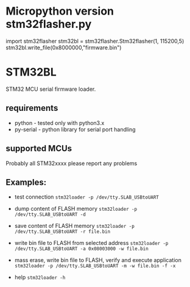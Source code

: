 # Micropython version stm32flasher.py
import stm32flasher
stm32bl = stm32flasher.Stm32flasher(1, 115200,5)
stm32bl.write_file(0x8000000,"firmware.bin")

# STM32BL
STM32 MCU serial firmware loader.

## requirements
- python - tested only with python3.x
- py-serial - python library for serial port handling

## supported MCUs
Probably all STM32xxxx
please report any problems

## Examples:
- test connection
  `stm32loader -p /dev/tty.SLAB_USBtoUART`

- dump content of FLASH memory
  `stm32loader -p /dev/tty.SLAB_USBtoUART -d`

- save content of FLASH memory
  `stm32loader -p /dev/tty.SLAB_USBtoUART -r file.bin`

- write bin file to FLASH from selected address
  `stm32loader -p /dev/tty.SLAB_USBtoUART -a 0x08003000 -w file.bin`

- mass erase, write bin file to FLASH, verify and execute application
  `stm32loader -p /dev/tty.SLAB_USBtoUART -m -w file.bin -f -x`

- help
  `stm32loader -h`
